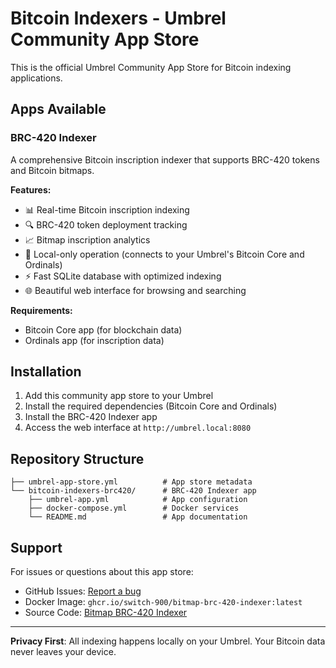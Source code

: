 # Bitcoin Indexers - Umbrel Community App Store

This is the official Umbrel Community App Store for Bitcoin indexing applications.

## Apps Available

### BRC-420 Indexer
A comprehensive Bitcoin inscription indexer that supports BRC-420 tokens and Bitcoin bitmaps. 

**Features:**
- 📊 Real-time Bitcoin inscription indexing
- 🔍 BRC-420 token deployment tracking
- 📈 Bitmap inscription analytics
- 🔗 Local-only operation (connects to your Umbrel's Bitcoin Core and Ordinals)
- ⚡ Fast SQLite database with optimized indexing
- 🌐 Beautiful web interface for browsing and searching

**Requirements:**
- Bitcoin Core app (for blockchain data)
- Ordinals app (for inscription data)

## Installation

1. Add this community app store to your Umbrel
2. Install the required dependencies (Bitcoin Core and Ordinals)
3. Install the BRC-420 Indexer app
4. Access the web interface at `http://umbrel.local:8080`

## Repository Structure

```
├── umbrel-app-store.yml          # App store metadata
└── bitcoin-indexers-brc420/      # BRC-420 Indexer app
    ├── umbrel-app.yml            # App configuration
    ├── docker-compose.yml        # Docker services
    └── README.md                 # App documentation
```

## Support

For issues or questions about this app store:
- GitHub Issues: [Report a bug](https://github.com/switch-900/bitcoin-indexers-app-store/issues)
- Docker Image: `ghcr.io/switch-900/bitmap-brc-420-indexer:latest`
- Source Code: [Bitmap BRC-420 Indexer](https://github.com/switch-900/Bitmap-BRC-420-indexer)

---

**Privacy First**: All indexing happens locally on your Umbrel. Your Bitcoin data never leaves your device.
